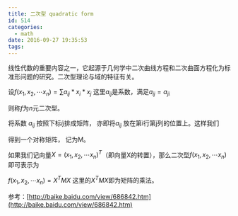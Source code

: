 ```yaml
---
title: 二次型 quadratic form
id: 514
categories:
  - math
date: 2016-09-27 19:35:53
tags:
---
```



线性代数的重要内容之一，它起源于几何学中二次曲线方程和二次曲面方程化为标准形问题的研究。二次型理论与域的特征有关。

设$f(x_1,x_2,\cdots x_n) = \sum a_{ij} * x_i * x_j$ 这里$a_{ij}$是系数，满足$a_{ij} = a_{ji}$

则称$f$为$n$元二次型。

将系数 $a_{ij}$ 按照下标$ij$排成矩阵， 亦即将$a_{ij}$ 放在第i行第j列的位置上。这样我们

得到一个对称矩阵， 记为M。

如果我们记向量$X=(x_1,x_2,\cdots x_n)^T$（即向量X的转置），那么二次型$f(x_1,x_2,\cdots x_n)$即可表示为

$f(x_1,x_2,\cdots x_n)=X^TMX$
这里的$X^TMX$即为矩阵的乘法。

参考：[http://baike.baidu.com/view/686842.htm](http://baike.baidu.com/view/686842.htm)